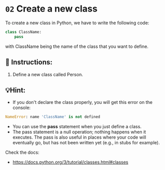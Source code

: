 # `02` Create a new class

To create a new class in Python, we have to write the following code:

```Python
class ClassName:
    pass
```
with ClassName being the name of the class that you want to define.



## 📝 Instructions:

1. Define a new class called Person.


## 💡Hint:
- If you don't declare the class properly, you will get this error on the console:
```Python
NameError: name 'ClassName' is not defined
```
- You can use the **pass** statement when you just define a class.
- The pass statement is a null operation; nothing happens when it executes. The pass
is also useful in places where your code will eventually go, but has not been written yet
(e.g., in stubs for example).


Check the docs:
- https://docs.python.org/3/tutorial/classes.html#classes